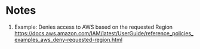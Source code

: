 # Notes

1. Example: Denies access to AWS based on the requested Region https://docs.aws.amazon.com/IAM/latest/UserGuide/reference_policies_examples_aws_deny-requested-region.html

